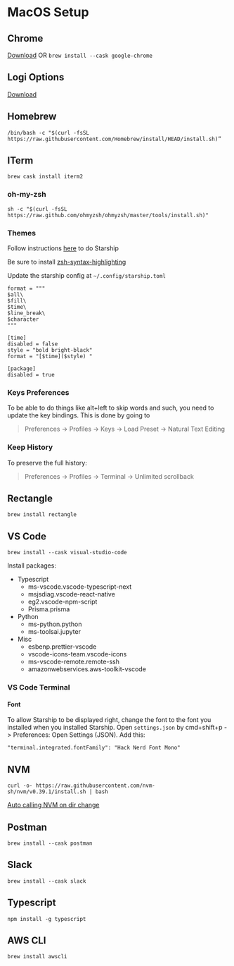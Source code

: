 # MacOS Setup
## Chrome 
[Download](https://www.google.com/chrome/)
OR
`brew install --cask google-chrome`

## Logi Options
[Download](https://www.logitech.com/en-us/software/options.html)

## Homebrew
`/bin/bash -c "$(curl -fsSL https://raw.githubusercontent.com/Homebrew/install/HEAD/install.sh)”`

## ITerm
`brew cask install iterm2`
### oh-my-zsh
`sh -c "$(curl -fsSL https://raw.github.com/ohmyzsh/ohmyzsh/master/tools/install.sh)"`
### Themes
Follow instructions [here](https://towardsdatascience.com/the-ultimate-guide-to-your-terminal-makeover-e11f9b87ac99#4b05) to do Starship

Be sure to install [zsh-syntax-highlighting](https://github.com/zsh-users/zsh-syntax-highlighting/blob/master/INSTALL.md)

Update the starship config at `~/.config/starship.toml`
```
format = """
$all\
$fill\
$time\
$line_break\
$character
"""

[time]
disabled = false
style = "bold bright-black"
format = "[$time]($style) "

[package]
disabled = true
```

### Keys Preferences
To be able to do things like alt+left to skip words and such, you need to update the key bindings. This is done by going to

> Preferences -> Profiles -> Keys -> Load Preset -> Natural Text Editing

### Keep History
To preserve the full history:
> Preferences -> Profiles -> Terminal -> Unlimited scrollback

## Rectangle
`brew install rectangle`

## VS Code
`brew install --cask visual-studio-code`

Install packages:
* Typescript
  * ms-vscode.vscode-typescript-next
  * msjsdiag.vscode-react-native
  * eg2.vscode-npm-script
  * Prisma.prisma
* Python
  * ms-python.python
  * ms-toolsai.jupyter
* Misc
  * esbenp.prettier-vscode
  * vscode-icons-team.vscode-icons
  * ms-vscode-remote.remote-ssh
  * amazonwebservices.aws-toolkit-vscode

### VS Code Terminal
#### Font
To allow Starship to be displayed right, change the font to the font you installed when you installed Starship. Open `settings.json` by cmd+shift+p -> Preferences: Open Settings (JSON). Add this:

`"terminal.integrated.fontFamily": "Hack Nerd Font Mono"`

## NVM
`curl -o- https://raw.githubusercontent.com/nvm-sh/nvm/v0.39.1/install.sh | bash`

[Auto calling NVM on dir change](https://github.com/nvm-sh/nvm#zsh)

## Postman
`brew install --cask postman`

## Slack
`brew install --cask slack`

## Typescript
`npm install -g typescript`

## AWS CLI
`brew install awscli`
